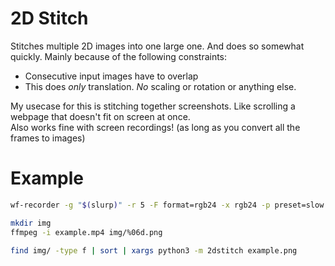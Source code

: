 # 2D Stitch
Stitches multiple 2D images into one large one. And does so somewhat quickly. Mainly because of the following constraints:  
- Consecutive input images have to overlap
- This does *only* translation. *No* scaling or rotation or anything else. 

My usecase for this is stitching together screenshots. Like scrolling a webpage that doesn't fit on screen at once.  
Also works fine with screen recordings! (as long as you convert all the frames to images)

# Example
```bash
wf-recorder -g "$(slurp)" -r 5 -F format=rgb24 -x rgb24 -p preset=slow -p tune=animation -c libx264rgb -f example.mp4

mkdir img
ffmpeg -i example.mp4 img/%06d.png

find img/ -type f | sort | xargs python3 -m 2dstitch example.png
```
